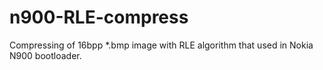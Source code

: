 n900-RLE-compress
=================

Compressing of 16bpp *.bmp image with RLE algorithm that used in Nokia N900 bootloader.